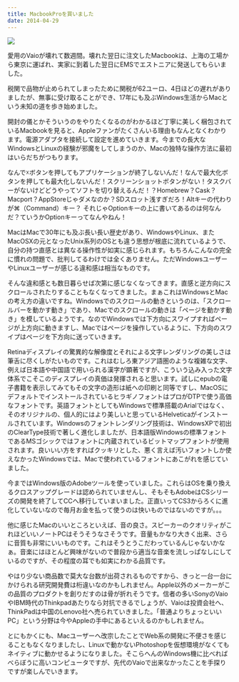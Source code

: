 ```yaml
---
title: MacbookProを買いました
date: 2014-04-29
---
```


![](https://photos.xar.sh/14053072244_f0f695b8fb_b_d.jpg)

愛用のVaioが壊れて数週間。壊れた翌日に注文したMacbookは、上海の工場から東京に運ばれ、実家に到着した翌日にEMSでエストニアに発送してもらいました。

税関で品物が止められてしまったために関税が62ユーロ、4日ほどの遅れがありましたが、無事に受け取ることができ、17年にも及ぶWindows生活からMacという未知の道を歩き始めました。

開封の儀とかそういうのをやりたくなるのがわかるほど丁寧に美しく梱包されているMacbookを見ると、Appleファンがたくさんいる理由もなんとなくわかります。電源アダプタを接続して設定を進めていきます。今までの長大なWindowsとLinuxの経験が邪魔をしてしまうのか、Macの独特な操作方法に最初はいらだちがつもります。

なんで☓ボタンを押してもアプリケーションが終了しないんだ！なんで最大化ボタンを押しても最大化しないんだ！スクリーンショットボタンがない！タスクバーがないけどどうやってソフトを切り替えるんだ！？Homebrew？Cask？Macport？AppStoreじゃダメなのか？SDスロット浅すぎだろ！Altキーの代わりが⌘（Command）キー？
それじゃOptionキーの上に書いてあるのは何なんだ？ていうかOptionキーってなんやねん！

MacはMacで30年にも及ぶ長い長い歴史があり、WindowsやLinux、またMacOSXの元となったUnix系列のOSとも違う思想が根底に流れているようで、自分の持つ直感とは異なる操作性が如実に感じられます。もちろんこんなの完全に慣れの問題で、批判してるわけでは全くありません。ただWindowsユーザーやLinuxユーザーが感じる違和感は相当なものです。

そんな違和感とも数日暮らせば次第に感じなくなってきます。直感と逆方向にスクロールされたりすることもなくなってきました。まぁこれはWindowsとMacの考え方の違いですね。Windowsでのスクロールの動きというのは、「スクロールバーを動かす動き」であり、Macでのスクロールの動きは「ページを動かす動き」を模しているようです。なのでWindowsでは下方向にスワイプすればページが上方向に動きますし、Macではページを操作しているように、下方向のスワイプはページを下方向に送っていきます。

Retinaディスプレイの驚異的な解像度とそれによる文字レンダリングの美しさは筆舌に尽くしがたいものです。これはむしろ東アジア語圏のような複雑な文字、例えば日本語や中国語で用いられる漢字が顕著ですが、こういう込み入った文字体系でこそこのディスプレイの真価は発揮されると思います。試しにepubの電子書籍を表示してみてもその文字の造形は紙への印刷と同等ですし、MacOSにデフォルトでインストールされているヒラギノフォントはプロがDTPで使う高価なフォントです。英語フォントとしてもWindowsで標準搭載のArialではなく、そのオリジナルの、個人的にはより美しいと思っているHelveticaがインストールされています。Windowsのフォントレンダリング技術は、WindowsXPで初出のClearType技術で著しく進化しましたが、日本語版Windowsの標準フォントであるMSゴシックではフォントに内蔵されているビットマップフォントが使用されます。良いいい方をすればクッキリとした、悪く言えば汚いフォントしか使えなかったWindowsでは、Macで使われているフォントにあこがれを感じていました。

今まではWindows版のAdobeツールを使っていました。これらはOSを乗り換えるクロスアップグレードは認められていませんし、そもそもAdobeはCSシリーズの開発を終了してCCへ移行していまいました。正直いってCS3からろくに進化していないなので毎月お金を払って使うのは快いものではないのですが。。。

他に感じたMacのいいところといえば、音の良さ。スピーカーのクオリティがこれほどいいノートPCはそうそうなさそうです。音量もかなり大きく出来、さらに音質も非常にいいものです。これはそうとうこだわっているんじゃないかなぁ。音楽にはほとんど興味がないので普段から適当な音楽を流しっぱなしにしているのですが、その程度の耳でも如実にわかる品質です。

やはり少ない商品数で莫大な台数が出荷されるものですから、きっと一台一台にかけられる研究開発費は桁違いなのかもしれません。Apple以外のメーカーがこの品質のプロダクトを創りだすのは骨が折れそうです。信者の多いSonyのVaioやIBM時代のThinkpadあたりなら対抗できるでしょうが、Vaioは投資会社へ、ThinkPadは中国のLenovo社へ売られていきました。「普通よりちょっといいPC」という分野は今やAppleの手中にあるといえるのかもしれません。

とにもかくにも、Macユーザーへ改宗したことでWeb系の開発に不便さを感じることもなくなりましたし、Linuxで動かないPhotoshopを仮想環境がなくてもネイティブに動かせるようになりました。そこらへんのWindows機に比べればべらぼうに高いコンピュータですが、先代のVaioで出来なかったことを手探りですが楽しんでいきます。
